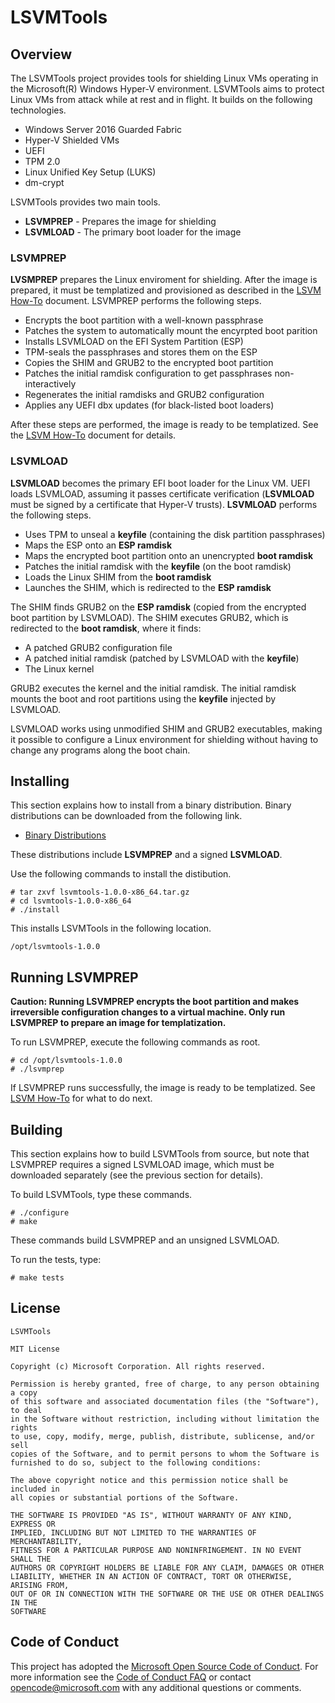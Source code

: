 LSVMTools
=========

Overview
--------

The LSVMTools project provides tools for shielding Linux VMs operating
in the Microsoft(R) Windows Hyper-V environment. LSVMTools aims to protect
Linux VMs from attack while at rest and in flight. It builds on the following
technologies.

- Windows Server 2016 Guarded Fabric
- Hyper-V Shielded VMs
- UEFI
- TPM 2.0
- Linux Unified Key Setup (LUKS)
- dm-crypt

LSVMTools provides two main tools.

- **LSVMPREP** - Prepares the image for shielding
- **LSVMLOAD** - The primary boot loader for the image

### LSVMPREP

**LVSMPREP** prepares the Linux enviroment for shielding. After the image
is prepared, it must be templatized and provisioned as described in the
[LSVM How-To](doc/LSVM_How_To.pdf) document. LSVMPREP performs the following
steps.

- Encrypts the boot partition with a well-known passphrase
- Patches the system to automatically mount the encyrpted boot parition
- Installs LSVMLOAD on the EFI System Partition (ESP)
- TPM-seals the passphrases and stores them on the ESP
- Copies the SHIM and GRUB2 to the encrypted boot partition
- Patches the initial ramdisk configuration to get passphrases non-interactively
- Regenerates the initial ramdisks and GRUB2 configuration
- Applies any UEFI dbx updates (for black-listed boot loaders)

After these steps are performed, the image is ready to be templatized. See
the [LSVM How-To](doc/LSVM_How_To.pdf) document for details.

### LSVMLOAD

**LSVMLOAD** becomes the primary EFI boot loader for the Linux VM. UEFI loads
LSVMLOAD, assuming it passes certificate verification (**LSVMLOAD** must be
signed by a certificate that Hyper-V trusts). **LSVMLOAD** performs the 
following steps.

- Uses TPM to unseal a **keyfile** (containing the disk partition passphrases)
- Maps the ESP onto an **ESP ramdisk**
- Maps the encrypted boot partition onto an unencrypted **boot ramdisk**
- Patches the initial ramdisk with the **keyfile** (on the boot ramdisk)
- Loads the Linux SHIM from the **boot ramdisk**
- Launches the SHIM, which is redirected to the **ESP ramdisk**

The SHIM finds GRUB2 on the **ESP ramdisk** (copied from the encrypted boot
partition by LSVMLOAD). The SHIM executes GRUB2, which is redirected to the
**boot ramdisk**, where it finds:

- A patched GRUB2 configuration file
- A patched initial ramdisk (patched by LSVMLOAD with the **keyfile**)
- The Linux kernel

GRUB2 executes the kernel and the initial ramdisk. The initial ramdisk mounts
the boot and root partitions using the **keyfile** injected by LSVMLOAD.

LSVMLOAD works using unmodified SHIM and GRUB2 executables, making it
possible to configure a Linux environment for shielding without having
to change any programs along the boot chain.

Installing
----------

This section explains how to install from a binary distribution. Binary 
distributions can be downloaded from the following link.

- [Binary Distributions](binaries)

These distributions include **LSVMPREP** and a signed **LSVMLOAD**.

Use the following commands to install the distibution.

```
# tar zxvf lsvmtools-1.0.0-x86_64.tar.gz
# cd lsvmtools-1.0.0-x86_64
# ./install
```

This installs LSVMTools in the following location.

```
/opt/lsvmtools-1.0.0
```

Running LSVMPREP
----------------

**Caution: Running LSVMPREP encrypts the boot partition and makes irreversible
configuration changes to a virtual machine. Only run LSVMPREP to prepare an
image for templatization.**

To run LSVMPREP, execute the following commands as root.

```
# cd /opt/lsvmtools-1.0.0
# ./lsvmprep
```

If LSVMPREP runs successfully, the image is ready to be templatized. See
[LSVM How-To](doc/LSVM_How_To.pdf) for what to do next.

Building
--------

This section explains how to build LSVMTools from source, but note that 
LSVMPREP requires a signed LSVMLOAD image, which must be downloaded separately 
(see the previous section for details).

To build LSVMTools, type these commands.

```
# ./configure
# make
```

These commands build LSVMPREP and an unsigned LSVMLOAD.

To run the tests, type:

```
# make tests
```

License
-------

```
LSVMTools 

MIT License

Copyright (c) Microsoft Corporation. All rights reserved.

Permission is hereby granted, free of charge, to any person obtaining a copy
of this software and associated documentation files (the "Software"), to deal
in the Software without restriction, including without limitation the rights
to use, copy, modify, merge, publish, distribute, sublicense, and/or sell
copies of the Software, and to permit persons to whom the Software is
furnished to do so, subject to the following conditions:

The above copyright notice and this permission notice shall be included in 
all copies or substantial portions of the Software.

THE SOFTWARE IS PROVIDED "AS IS", WITHOUT WARRANTY OF ANY KIND, EXPRESS OR
IMPLIED, INCLUDING BUT NOT LIMITED TO THE WARRANTIES OF MERCHANTABILITY,
FITNESS FOR A PARTICULAR PURPOSE AND NONINFRINGEMENT. IN NO EVENT SHALL THE
AUTHORS OR COPYRIGHT HOLDERS BE LIABLE FOR ANY CLAIM, DAMAGES OR OTHER
LIABILITY, WHETHER IN AN ACTION OF CONTRACT, TORT OR OTHERWISE, ARISING FROM,
OUT OF OR IN CONNECTION WITH THE SOFTWARE OR THE USE OR OTHER DEALINGS IN THE
SOFTWARE
```

Code of Conduct
---------------

This project has adopted the [Microsoft Open Source Code of Conduct](https://opensource.microsoft.com/codeofconduct/).
For more information see the [Code of Conduct FAQ](https://opensource.microsoft.com/codeofconduct/faq/) or
contact [opencode@microsoft.com](mailto:opencode@microsoft.com) with any additional questions or comments.
